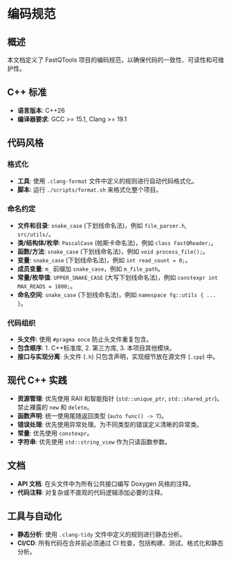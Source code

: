 # 编码规范

## 概述

本文档定义了 FastQTools 项目的编码规范，以确保代码的一致性、可读性和可维护性。

## C++ 标准

- **语言版本**: C++26
- **编译器要求**: GCC >= 15.1, Clang >= 19.1

## 代码风格

### 格式化
- **工具**: 使用 `.clang-format` 文件中定义的规则进行自动代码格式化。
- **脚本**: 运行 `./scripts/format.sh` 来格式化整个项目。

### 命名约定

- **文件和目录**: `snake_case` (下划线命名法)，例如 `file_parser.h`, `src/utils/`。
- **类/结构体/枚举**: `PascalCase` (帕斯卡命名法)，例如 `class FastQReader;`。
- **函数/方法**: `snake_case` (下划线命名法)，例如 `void process_file();`。
- **变量**: `snake_case` (下划线命名法)，例如 `int read_count = 0;`。
- **成员变量**: `m_` 前缀加 `snake_case`，例如 `m_file_path`。
- **常量/枚举值**: `UPPER_SNAKE_CASE` (大写下划线命名法)，例如 `constexpr int MAX_READS = 1000;`。
- **命名空间**: `snake_case` (下划线命名法)，例如 `namespace fq::utils { ... }`。

### 代码组织

- **头文件**: 使用 `#pragma once` 防止头文件重复包含。
- **包含顺序**: 1. C++标准库, 2. 第三方库, 3. 本项目其他模块。
- **接口与实现分离**: 头文件 (`.h`) 只包含声明，实现细节放在源文件 (`.cpp`) 中。

## 现代 C++ 实践

- **资源管理**: 优先使用 RAII 和智能指针 (`std::unique_ptr`, `std::shared_ptr`)。禁止裸露的 `new` 和 `delete`。
- **函数声明**: 统一使用尾随返回类型 (`auto func() -> T`)。
- **错误处理**: 优先使用异常处理。为不同类型的错误定义清晰的异常类。
- **常量**: 优先使用 `constexpr`。
- **字符串**: 优先使用 `std::string_view` 作为只读函数参数。

## 文档

- **API 文档**: 在头文件中为所有公共接口编写 Doxygen 风格的注释。
- **代码注释**: 对复杂或不直观的代码逻辑添加必要的注释。

## 工具与自动化

- **静态分析**: 使用 `.clang-tidy` 文件中定义的规则进行静态分析。
- **CI/CD**: 所有代码在合并前必须通过 CI 检查，包括构建、测试、格式化和静态分析。